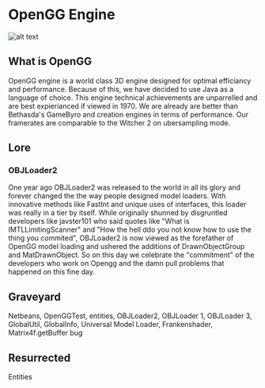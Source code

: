 # OpenGG Engine

![alt text](https://scontent.fewr1-4.fna.fbcdn.net/v/t31.0-8/15259623_718596658314758_617464899265180665_o.jpg?_nc_cat=0&oh=665f754448e609118ef5867d74d7b668&oe=5BF8A70A)

## What is OpenGG
OpenGG engine is a world class 3D engine designed for optimal efficiancy and performance.
Because of this, we have decided to use Java as a language of choice. This engine 
technical achievements are unparrelled and are best expierianced if viewed in 1970.
We are already are better than Bethasda's GameByro and creation engines in terms of 
performance. Our framerates are comparable to the Witcher 2 on ubersampling mode.

## Lore
### OBJLoader2
One year ago OBJLoader2 was released to the world in all its glory and forever changed the 
the way people designed model loaders. With innovative methods like FastInt and unique uses of 
interfaces, this loader was really in a tier by itself. While originally shunned by disgruntled 
developers like javster101 who said quotes like "What  is IMTLLimitingScanner" and "How the
hell ddo you not know how to use the thing you commited", OBJLoader2 is now viewed as the forefather 
of OpenGG model loading and ushered the additions of DrawnObjectGroup and MatDrawnObject. So on this
day we celebrate the "commitment" of the developers who work on Opengg and the damn pull problems that
happened on this fine day.

## Graveyard
Netbeans, OpenGGTest, entities, OBJLoader2, OBJLoader 1, OBJLoader 3, GlobalUtil, GlobalInfo, Universal Model Loader, Frankenshader, Matrix4f.getBuffer bug

## Resurrected
Entities

